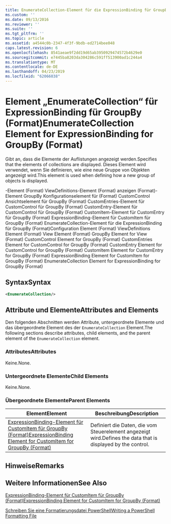 ```yaml
---
title: EnumerateCollection-Element für die ExpressionBinding für GroupBy (Format) | Microsoft-Dokumentation
ms.custom: ''
ms.date: 09/13/2016
ms.reviewer: ''
ms.suite: ''
ms.tgt_pltfrm: ''
ms.topic: article
ms.assetid: a4544c0b-2347-4f3f-9bdb-ed2714bee048
caps.latest.revision: 6
ms.openlocfilehash: 8541aeae9f2dd19d65ab3950929474572b4629e0
ms.sourcegitcommit: e7445ba8203da304286c591ff513900ad1c244a4
ms.translationtype: MT
ms.contentlocale: de-DE
ms.lasthandoff: 04/23/2019
ms.locfileid: "62066038"
---
```

# <a name="enumeratecollection-element-for-expressionbinding-for-groupby-format"></a><span data-ttu-id="d0f39-102">Element „EnumerateCollection“ für ExpressionBinding für GroupBy (Format)</span><span class="sxs-lookup"><span data-stu-id="d0f39-102">EnumerateCollection Element for ExpressionBinding for GroupBy (Format)</span></span>

<span data-ttu-id="d0f39-103">Gibt an, dass die Elemente der Auflistungen angezeigt werden.</span><span class="sxs-lookup"><span data-stu-id="d0f39-103">Specifies that the elements of collections are displayed.</span></span> <span data-ttu-id="d0f39-104">Dieses Element wird verwendet, wenn Sie definieren, wie eine neue Gruppe von Objekten angezeigt wird.</span><span class="sxs-lookup"><span data-stu-id="d0f39-104">This element is used when defining how a new group of objects is displayed.</span></span>

<span data-ttu-id="d0f39-105">-Element (Format) ViewDefinitions-Element (Format) anzeigen (Format)-Element GroupBy Konfigurationselement für (Format) CustomControl Ansichtselement für GroupBy (Format) CustomEntries-Element für CustomControl für GroupBy (Format) CustomEntry-Element für CustomControl für GroupBy (Format) CustomItem-Element für CustomEntry für GroupBy (Format) ExpressionBinding-Element für CustomItem für GroupBy (Format) EnumerateCollection-Element für die ExpressionBinding für GroupBy (Format)</span><span class="sxs-lookup"><span data-stu-id="d0f39-105">Configuration Element (Format) ViewDefinitions Element (Format) View Element (Format) GroupBy Element for View (Format) CustomControl Element for GroupBy (Format) CustomEntries Element for CustomControl for GroupBy (Format) CustomEntry Element for CustomControl for GroupBy (Format) CustomItem Element for CustomEntry for GroupBy (Format) ExpressionBinding Element for CustomItem for GroupBy (Format) EnumerateCollection Element for ExpressionBinding for GroupBy (Format)</span></span>

## <a name="syntax"></a><span data-ttu-id="d0f39-106">Syntax</span><span class="sxs-lookup"><span data-stu-id="d0f39-106">Syntax</span></span>

```xml
<EnumerateCollection/>
```

## <a name="attributes-and-elements"></a><span data-ttu-id="d0f39-107">Attribute und Elemente</span><span class="sxs-lookup"><span data-stu-id="d0f39-107">Attributes and Elements</span></span>

<span data-ttu-id="d0f39-108">Den folgenden Abschnitten werden Attribute, untergeordnete Elemente und das übergeordnete Element des der `EnumerateCollection` Element.</span><span class="sxs-lookup"><span data-stu-id="d0f39-108">The following sections describe attributes, child elements, and the parent element of the `EnumerateCollection` element.</span></span>

### <a name="attributes"></a><span data-ttu-id="d0f39-109">Attributes</span><span class="sxs-lookup"><span data-stu-id="d0f39-109">Attributes</span></span>

<span data-ttu-id="d0f39-110">Keine.</span><span class="sxs-lookup"><span data-stu-id="d0f39-110">None.</span></span>

### <a name="child-elements"></a><span data-ttu-id="d0f39-111">Untergeordnete Elemente</span><span class="sxs-lookup"><span data-stu-id="d0f39-111">Child Elements</span></span>

<span data-ttu-id="d0f39-112">Keine.</span><span class="sxs-lookup"><span data-stu-id="d0f39-112">None.</span></span>

### <a name="parent-elements"></a><span data-ttu-id="d0f39-113">Übergeordnete Elemente</span><span class="sxs-lookup"><span data-stu-id="d0f39-113">Parent Elements</span></span>

|<span data-ttu-id="d0f39-114">Element</span><span class="sxs-lookup"><span data-stu-id="d0f39-114">Element</span></span>|<span data-ttu-id="d0f39-115">Beschreibung</span><span class="sxs-lookup"><span data-stu-id="d0f39-115">Description</span></span>|
|-------------|-----------------|
|[<span data-ttu-id="d0f39-116">ExpressionBinding-Element für CustomItem für GroupBy (Format)</span><span class="sxs-lookup"><span data-stu-id="d0f39-116">ExpressionBinding Element for CustomItem for GroupBy (Format)</span></span>](./expressionbinding-element-for-customitem-for-groupby-format.md)|<span data-ttu-id="d0f39-117">Definiert die Daten, die vom Steuerelement angezeigt wird.</span><span class="sxs-lookup"><span data-stu-id="d0f39-117">Defines the data that is displayed by the control.</span></span>|

## <a name="remarks"></a><span data-ttu-id="d0f39-118">Hinweise</span><span class="sxs-lookup"><span data-stu-id="d0f39-118">Remarks</span></span>

## <a name="see-also"></a><span data-ttu-id="d0f39-119">Weitere Informationen</span><span class="sxs-lookup"><span data-stu-id="d0f39-119">See Also</span></span>

[<span data-ttu-id="d0f39-120">ExpressionBinding-Element für CustomItem für GroupBy (Format)</span><span class="sxs-lookup"><span data-stu-id="d0f39-120">ExpressionBinding Element for CustomItem for GroupBy (Format)</span></span>](./expressionbinding-element-for-customitem-for-groupby-format.md)

[<span data-ttu-id="d0f39-121">Schreiben Sie eine Formatierungsdatei PowerShell</span><span class="sxs-lookup"><span data-stu-id="d0f39-121">Writing a PowerShell Formatting File</span></span>](./writing-a-powershell-formatting-file.md)
